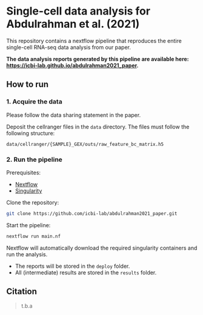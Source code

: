 # Single-cell data analysis for Abdulrahman et al. (2021)

This repository contains a nextflow pipeline that reproduces
the entire single-cell RNA-seq data analysis from our paper.

**The data analysis reports generated by this pipeline are
available here: https://icbi-lab.github.io/abdulrahman2021_paper.**

## How to run

### 1. Acquire the data
<!-- TODO: the data should finally become available (zenodo?) -->
Please follow the data sharing statement in the paper.

Deposit the cellranger files in the `data` directory. The files must follow the following
structure:

```console
data/cellranger/{SAMPLE}_GEX/outs/raw_feature_bc_matrix.h5
```

### 2. Run the pipeline

Prerequisites:
 * [Nextflow](https://www.nextflow.io/)
 * [Singularity](https://sylabs.io/guides/3.7/user-guide/)

Clone the repository:
```bash
git clone https://github.com/icbi-lab/abdulrahman2021_paper.git
```

Start the pipeline:
```bash
nextflow run main.nf
```

Nextflow will automatically download the required singularity containers 
and run the analysis.

 * The reports will be stored in the `deploy` folder.
 * All (intermediate) results are stored in the `results` folder.


## Citation

> t.b.a 

